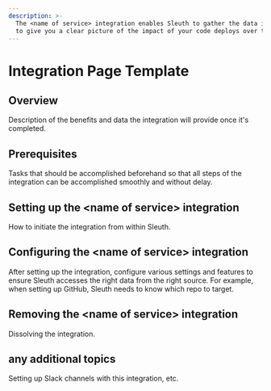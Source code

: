 ```yaml
---
description: >-
  The <name of service> integration enables Sleuth to gather the data it needs
  to give you a clear picture of the impact of your code deploys over time.
---
```


# Integration Page Template

## Overview

Description of the benefits and data the integration will provide once it's completed. 

## Prerequisites

Tasks that should be accomplished beforehand so that all steps of the integration can be accomplished smoothly and without delay. 

## Setting up the &lt;name of service&gt; integration

How to initiate the integration from within Sleuth. 

## Configuring the &lt;name of service&gt; integration

After setting up the integration, configure various settings and features to ensure Sleuth accesses the right data from the right source. For example, when setting up GitHub, Sleuth needs to know which repo to target. 

## Removing the &lt;name of service&gt; integration

Dissolving the integration. 

## any additional topics

Setting up Slack channels with this integration, etc. 

